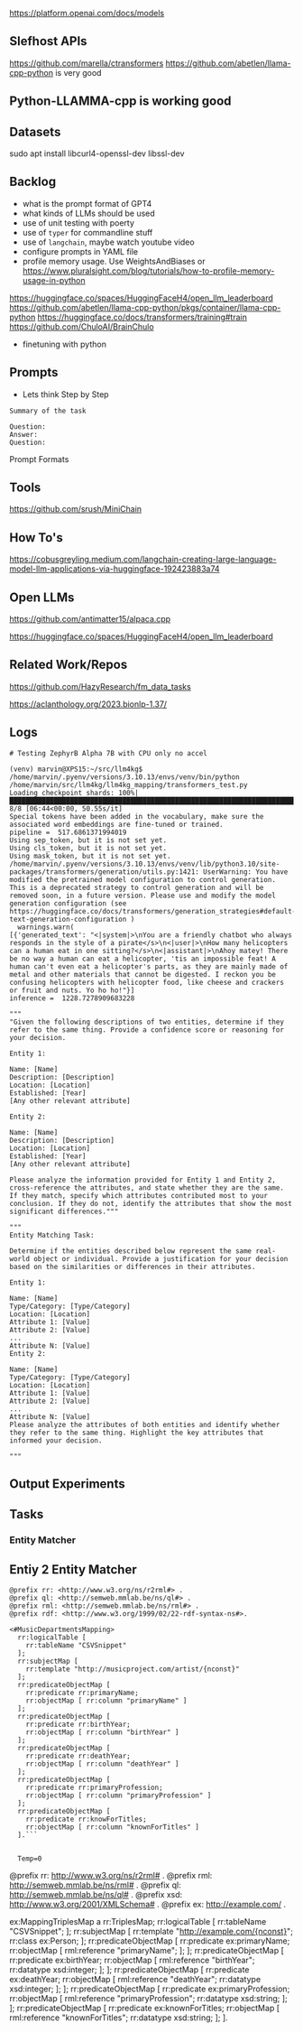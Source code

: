 

https://platform.openai.com/docs/models

## Slefhost APIs
https://github.com/marella/ctransformers
https://github.com/abetlen/llama-cpp-python is very good

## Python-LLAMMA-cpp is working good

## Datasets

sudo apt install libcurl4-openssl-dev libssl-dev


## Backlog


- what is the prompt format of GPT4
- what kinds of LLMs should be used
- use of unit testing with poerty
- use of `typer` for commandline stuff
- use of `langchain`, maybe watch youtube video
- configure prompts in YAML file
- profile memory usage. Use WeightsAndBiases or https://www.pluralsight.com/blog/tutorials/how-to-profile-memory-usage-in-python

https://huggingface.co/spaces/HuggingFaceH4/open_llm_leaderboard
https://github.com/abetlen/llama-cpp-python/pkgs/container/llama-cpp-python
https://huggingface.co/docs/transformers/training#train
https://github.com/ChuloAI/BrainChulo
- finetuning with python

## Prompts
- Lets think Step by Step

```
Summary of the task

Question:
Answer:
Question:
```

Prompt Formats


## Tools

https://github.com/srush/MiniChain

## How To's

https://cobusgreyling.medium.com/langchain-creating-large-language-model-llm-applications-via-huggingface-192423883a74


## Open LLMs 

https://github.com/antimatter15/alpaca.cpp

https://huggingface.co/spaces/HuggingFaceH4/open_llm_leaderboard

## Related Work/Repos ##

https://github.com/HazyResearch/fm_data_tasks

https://aclanthology.org/2023.bionlp-1.37/

## Logs

```
# Testing ZephyrB Alpha 7B with CPU only no accel

(venv) marvin@XPS15:~/src/llm4kg$ /home/marvin/.pyenv/versions/3.10.13/envs/venv/bin/python /home/marvin/src/llm4kg/llm4kg_mapping/transformers_test.py
Loading checkpoint shards: 100%|███████████████████████████████████████████████████████████████████████████████████| 8/8 [06:44<00:00, 50.55s/it]
Special tokens have been added in the vocabulary, make sure the associated word embeddings are fine-tuned or trained.
pipeline =  517.6861371994019
Using sep_token, but it is not set yet.
Using cls_token, but it is not set yet.
Using mask_token, but it is not set yet.
/home/marvin/.pyenv/versions/3.10.13/envs/venv/lib/python3.10/site-packages/transformers/generation/utils.py:1421: UserWarning: You have modified the pretrained model configuration to control generation. This is a deprecated strategy to control generation and will be removed soon, in a future version. Please use and modify the model generation configuration (see https://huggingface.co/docs/transformers/generation_strategies#default-text-generation-configuration )
  warnings.warn(
[{'generated_text': "<|system|>\nYou are a friendly chatbot who always responds in the style of a pirate</s>\n<|user|>\nHow many helicopters can a human eat in one sitting?</s>\n<|assistant|>\nAhoy matey! There be no way a human can eat a helicopter, 'tis an impossible feat! A human can't even eat a helicopter's parts, as they are mainly made of metal and other materials that cannot be digested. I reckon you be confusing helicopters with helicopter food, like cheese and crackers or fruit and nuts. Yo ho ho!"}]
inference =  1228.7278909683228
```

```
"""
"Given the following descriptions of two entities, determine if they refer to the same thing. Provide a confidence score or reasoning for your decision.

Entity 1:

Name: [Name]
Description: [Description]
Location: [Location]
Established: [Year]
[Any other relevant attribute]

Entity 2:

Name: [Name]
Description: [Description]
Location: [Location]
Established: [Year]
[Any other relevant attribute]

Please analyze the information provided for Entity 1 and Entity 2, cross-reference the attributes, and state whether they are the same. If they match, specify which attributes contributed most to your conclusion. If they do not, identify the attributes that show the most significant differences."""

"""
Entity Matching Task:

Determine if the entities described below represent the same real-world object or individual. Provide a justification for your decision based on the similarities or differences in their attributes.

Entity 1:

Name: [Name]
Type/Category: [Type/Category]
Location: [Location]
Attribute 1: [Value]
Attribute 2: [Value]
...
Attribute N: [Value]
Entity 2:

Name: [Name]
Type/Category: [Type/Category]
Location: [Location]
Attribute 1: [Value]
Attribute 2: [Value]
...
Attribute N: [Value]
Please analyze the attributes of both entities and identify whether they refer to the same thing. Highlight the key attributes that informed your decision.

"""
```

## Output Experiments

## Tasks

### Entity Matcher

## Entiy 2 Entity Matcher

```
@prefix rr: <http://www.w3.org/ns/r2rml#> .
@prefix ql: <http://semweb.mmlab.be/ns/ql#> .
@prefix rml: <http://semweb.mmlab.be/ns/rml#> .
@prefix rdf: <http://www.w3.org/1999/02/22-rdf-syntax-ns#>.

<#MusicDepartmentsMapping>
  rr:logicalTable [
    rr:tableName "CSVSnippet"
  ];
  rr:subjectMap [
    rr:template "http://musicproject.com/artist/{nconst}"
  ];
  rr:predicateObjectMap [
    rr:predicate rr:primaryName;
    rr:objectMap [ rr:column "primaryName" ]
  ];
  rr:predicateObjectMap [
    rr:predicate rr:birthYear;
    rr:objectMap [ rr:column "birthYear" ]
  ];
  rr:predicateObjectMap [
    rr:predicate rr:deathYear;
    rr:objectMap [ rr:column "deathYear" ]
  ];
  rr:predicateObjectMap [
    rr:predicate rr:primaryProfession;
    rr:objectMap [ rr:column "primaryProfession" ]
  ];
  rr:predicateObjectMap [
    rr:predicate rr:knowForTitles;
    rr:objectMap [ rr:column "knownForTitles" ]
  ].```


  Temp=0
  ```
  @prefix rr: <http://www.w3.org/ns/r2rml#> .
@prefix rml: <http://semweb.mmlab.be/ns/rml#> .
@prefix ql: <http://semweb.mmlab.be/ns/ql#> .
@prefix xsd: <http://www.w3.org/2001/XMLSchema#> .
@prefix ex: <http://example.com/> .

ex:MappingTriplesMap
    a rr:TriplesMap;
    rr:logicalTable [
        rr:tableName "CSVSnippet";
    ];
    rr:subjectMap [
        rr:template "http://example.com/{nconst}";
        rr:class ex:Person;
    ];
    rr:predicateObjectMap [
        rr:predicate ex:primaryName;
        rr:objectMap [
            rml:reference "primaryName";
        ];
    ];
    rr:predicateObjectMap [
        rr:predicate ex:birthYear;
        rr:objectMap [
            rml:reference "birthYear";
            rr:datatype xsd:integer;
        ];
    ];
    rr:predicateObjectMap [
        rr:predicate ex:deathYear;
        rr:objectMap [
            rml:reference "deathYear";
            rr:datatype xsd:integer;
        ];
    ];
    rr:predicateObjectMap [
        rr:predicate ex:primaryProfession;
        rr:objectMap [
            rml:reference "primaryProfession";
            rr:datatype xsd:string;
        ];
    ];
    rr:predicateObjectMap [
        rr:predicate ex:knownForTitles;
        rr:objectMap [
            rml:reference "knownForTitles";
            rr:datatype xsd:string;
        ];
    ].
  ```